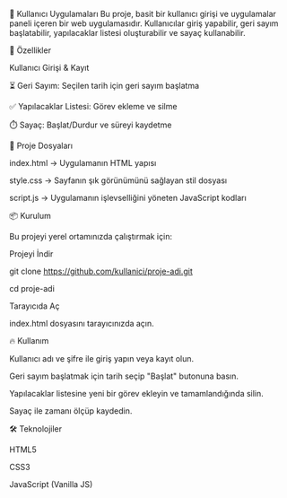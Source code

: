 🚀 Kullanıcı Uygulamaları
Bu proje, basit bir kullanıcı girişi ve uygulamalar paneli içeren bir web uygulamasıdır. Kullanıcılar giriş yapabilir, geri sayım başlatabilir, yapılacaklar listesi oluşturabilir ve sayaç kullanabilir.


📌 Özellikler

Kullanıcı Girişi & Kayıt

⏳ Geri Sayım: Seçilen tarih için geri sayım başlatma

✅ Yapılacaklar Listesi: Görev ekleme ve silme

⏱️ Sayaç: Başlat/Durdur ve süreyi kaydetme

📂 Proje Dosyaları

index.html → Uygulamanın HTML yapısı

style.css → Sayfanın şık görünümünü sağlayan stil dosyası

script.js → Uygulamanın işlevselliğini yöneten JavaScript kodları

📦 Kurulum

Bu projeyi yerel ortamınızda çalıştırmak için:

Projeyi İndir

git clone https://github.com/kullanici/proje-adi.git

cd proje-adi

Tarayıcıda Aç

index.html dosyasını tarayıcınızda açın.

🔥 Kullanım

Kullanıcı adı ve şifre ile giriş yapın veya kayıt olun.

Geri sayım başlatmak için tarih seçip "Başlat" butonuna basın.

Yapılacaklar listesine yeni bir görev ekleyin ve tamamlandığında silin.

Sayaç ile zamanı ölçüp kaydedin.

🛠️ Teknolojiler

HTML5

CSS3

JavaScript (Vanilla JS)
